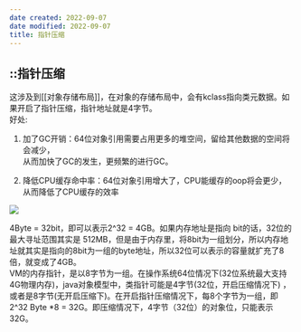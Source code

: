 ```yaml
---
date created: 2022-09-07
date modified: 2022-09-07
title: 指针压缩
---
```


## ::指针压缩

这涉及到[[对象存储布局]]，在对象的存储布局中，会有kclass指向类元数据。如果开启了指针压缩，指针地址就是4字节。  
好处:

1. 加了GC开销：64位对象引用需要占用更多的堆空间，留给其他数据的空间将会减少，  
    从而加快了GC的发生，更频繁的进行GC。
    
2. 降低CPU缓存命中率：64位对象引用增大了，CPU能缓存的oop将会更少，从而降低了CPU缓存的效率

![](http://image.clickear.top/20210915105831.png)

4Byte = 32bit，即可以表示2^32 = 4GB。如果内存地址是指向 bit的话，32位的最大寻址范围其实是 512MB，但是由于内存里，将8bit为一组划分，所以内存地址就其实是指向的8bit为一组的byte地址，所以32位可以表示的容量就扩充了8倍，就变成了4GB。  
VM的内存指针，是以8字节为一组。在操作系统64位情况下(32位系统最大支持4G物理内存)，java对象模型中，类指针可能是4字节(32位，开启压缩情况下) ，或者是8字节(无开启压缩下)。在开启指针压缩情况下，每8个字节为一组，即 2^32 Byte *8 = 32G。即压缩情况下，4字节（32位）的对象位，只能表示32G。
